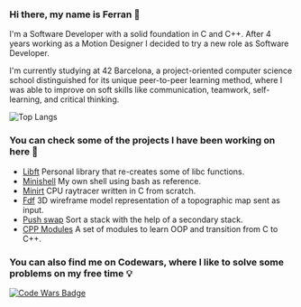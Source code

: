 ### Hi there, my name is Ferran 👋

I'm a Software Developer with a solid foundation in C and C++. After 4 years working as a Motion Designer I decided to try a new role as Software Developer. 

I'm currently studying at 42 Barcelona, a project-oriented computer science school distinguished for its unique peer-to-peer learning method, where I was able to improve on soft skills like communication, teamwork, self-learning, and critical thinking.

![Top Langs](https://github-readme-stats.vercel.app/api/top-langs/?username=ferri17&layout=compact)

### You can check some of the projects I have been working on here 🔭
* [Libft](https://github.com/ferri17/libft) Personal library that re-creates some of libc functions.
* [Minishell](https://github.com/ferri17/minishell) My own shell using bash as reference.
* [Minirt](https://github.com/ferri17/miniRT) CPU raytracer written in C from scratch.
* [Fdf](https://github.com/ferri17/FdF) 3D wireframe model representation of a topographic map sent as input.
* [Push swap](https://github.com/ferri17/push_swap) Sort a stack with the help of a secondary stack.
* [CPP Modules](https://github.com/ferri17/CPP_Modules) A set of modules to learn OOP and transition from C to C++.

### You can also find me on Codewars, where I like to solve some problems on my free time 💡

[![Code Wars Badge](https://www.codewars.com/users/Ferran%20Bosch/badges/large)](https://www.codewars.com/users/Ferran%20Bosch)
<!--
**ferri17/ferri17** is a ✨ _special_ ✨ repository because its `README.md` (this file) appears on your GitHub profile.

Here are some ideas to get you started:

- 🔭 I’m currently working on ...
- 🌱 I’m currently learning ...
- 👯 I’m looking to collaborate on ...
- 🤔 I’m looking for help with ...
- 💬 Ask me about ...
- 📫 How to reach me: ...
- 😄 Pronouns: ...
- ⚡ Fun fact: ...
-->
